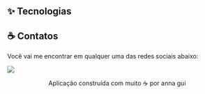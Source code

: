 ## ✨ Tecnologias 

## ☕ Contatos

Você vai me encontrar em qualquer uma das redes sociais abaixo:


<a href="https://api.whatsapp.com/send?phone=5511988247773" target="_blank"><img src="https://img.shields.io/badge/-WhatsApp-%25D366?style=for-the-badge&logo=whatsapp&logoColor=white" target="_blank"></a>


<p align="center">Aplicação construída com muito ☕ por anna gui</p>
